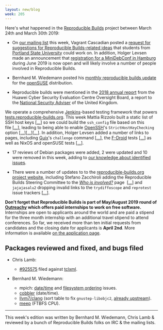 ```yaml
---
layout: new/blog
week: 205
---
```


Here's what happened in the [Reproducible Builds](https://reproducible-builds.org) project between March 24th and March 30th 2019:

* On [our mailing list](https://lists.reproducible-builds.org/pipermail/rb-general/) this week, Vagrant Cascadian posted a [request for suggestions for Reproducible Builds-related ideas](https://lists.reproducible-builds.org/pipermail/rb-general/2019-March/001513.html) that students from [Portland State University](https://www.pdx.edu/) could work on. In addition, Holger Levsen made an announcement that [registration for a MiniDebConf in Hamburg](https://lists.reproducible-builds.org/pipermail/rb-general/2019-March/001511.html) during June 2019 is now open and will likely involve a number of people involved in Reproducible Builds.

* Bernhard M. Wiedemann posted his [monthly reproducible builds update](https://lists.opensuse.org/opensuse-factory/2019-03/msg00362.html) for the [openSUSE](https://opensuse.org/) distribution.

* Reproducible builds were mentioned in the [2018 annual report](https://www.gov.uk/government/publications/huawei-cyber-security-evaluation-centre-oversight-board-annual-report-2018) from the Huawei Cyber Security Evaluation Centre Oversight Board, a report to the [National Security Adviser](https://en.wikipedia.org/wiki/National_Security_Adviser_(United_Kingdom)) of the United Kingdom.

We operate a comprehensive [Jenkins](https://jenkins.io/)-based testing framework that powers [tests.reproducible-builds.org](https://tests.reproducible-builds.org). This week Mattia Rizzolo built a static list of SSH host keys&nbsp;[[...](https://salsa.debian.org/qa/jenkins.debian.net/commit/5230852b)] so we could build the `ssh_config` file based on this file&nbsp;[[...](https://salsa.debian.org/qa/jenkins.debian.net/commit/eaff665a)], leading to being able to enable [OpenSSH](https://www.openssh.com/)'s `StrictHostKeyChecking` option&nbsp;[[...](https://salsa.debian.org/qa/jenkins.debian.net/commit/37bb8c04)][[...](https://salsa.debian.org/qa/jenkins.debian.net/commit/ea5f5d51)][[...](https://salsa.debian.org/qa/jenkins.debian.net/commit/3b074b5f)]. In addition, Holger Levsen added a number of links to pages, including [Guix](https://www.gnu.org/software/guix/)'s `challenge` command&nbsp;[[...](https://salsa.debian.org/qa/jenkins.debian.net/commit/8bc0af30)], the [F-Droid](https://f-droid.org/en/) tests&nbsp;[[...](https://salsa.debian.org/qa/jenkins.debian.net/commit/652b85a3)] as well as NixOS and openSUSE tests&nbsp;[[...](https://salsa.debian.org/qa/jenkins.debian.net/commit/ab15630e)].

* 17 reviews of Debian packages were added, 2 were updated and 10 were removed in this week, adding to [our knowledge about identified issues](https://tests.reproducible-builds.org/debian/index_issues.html).

* There were a number of updates to to the [reproducible-builds.org project website](https://reproducible-builds.org), including Stefano Zacchiroli adding the Reproducible Builds Steering Committee to the [*Who is involved?*](https://reproducible-builds.org/who/) page &nbsp;[[...](https://salsa.debian.org/reproducible-builds/reproducible-website/commit/ade9a01)] and `jajajasalu2` dropping invalid links to the `trydiffoscope` and `reprotest` issue trackers&nbsp;[[...](https://salsa.debian.org/reproducible-builds/reproducible-website/commit/2a25dde)].

**Don't forget that Reproducible Builds is part of May/August 2019 round of [Outreachy](https://www.outreachy.org/) which offers paid internships to work on free software.** Internships are open to applicants around the world and are paid a stipend for the three month internship with an additional travel stipend to attend conferences. So far, we received more than ten initial requests from candidates and the closing date for applicants is **April 2nd**. More information is available [on the application page](https://www.outreachy.org/may-2019-august-2019-outreachy-internships/communities/debian/).


## Packages reviewed and fixed, and bugs filed

* Chris Lamb:
    * [#925575](https://bugs.debian.org/925575) filed against [tclxml](https://tracker.debian.org/pkg/tclxml).

* Bernhard M. Wiedemann:
    * mpich: [date/time](https://github.com/pmodels/mpich/pull/3686) and [filesystem ordering](https://github.com/pmodels/mpich/pull/3690) issues.
    * [cobbler](https://github.com/cobbler/cobbler/pull/2049) (date/time).
    * [llvm7/clang](https://build.opensuse.org/request/show/689452) (sort table to fix `gnustep-libobjc2`, [already upstream](https://reviews.llvm.org/rC339668)).
    * [meep](https://bugzilla.opensuse.org/show_bug.cgi?id=1130438) (FTBFS CPU).


---

This week's edition was written by Bernhard M. Wiedemann, Chris Lamb & reviewed by a bunch of Reproducible Builds folks on IRC & the mailing lists.
